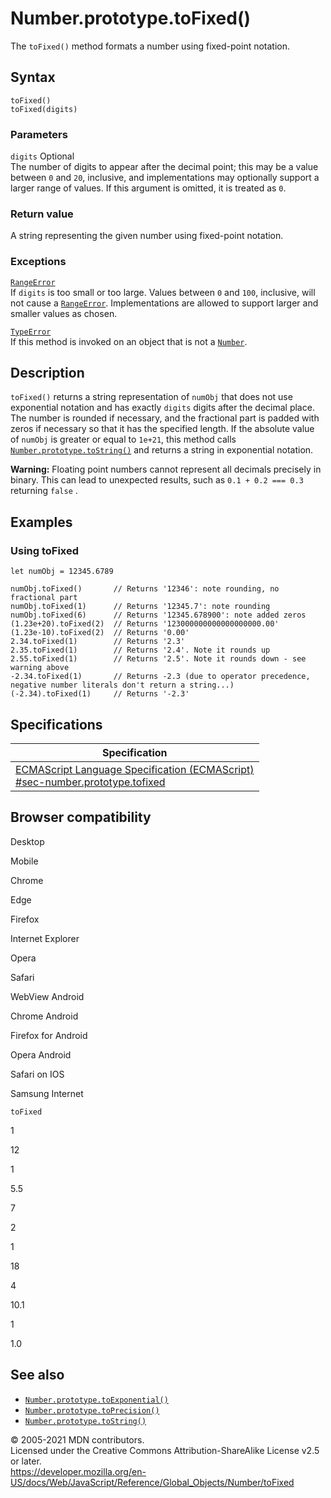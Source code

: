 # Number.prototype.toFixed()

The `toFixed()` method formats a number using fixed-point notation.

## Syntax

    toFixed()
    toFixed(digits)

### Parameters

`digits` <span class="badge inline optional">Optional</span>  
The number of digits to appear after the decimal point; this may be a value between `0` and `20`, inclusive, and implementations may optionally support a larger range of values. If this argument is omitted, it is treated as `0`.

### Return value

A string representing the given number using fixed-point notation.

### Exceptions

[`RangeError`](../rangeerror)  
If `digits` is too small or too large. Values between `0` and `100`, inclusive, will not cause a [`RangeError`](../rangeerror). Implementations are allowed to support larger and smaller values as chosen.

[`TypeError`](../typeerror)  
If this method is invoked on an object that is not a [`Number`](../number).

## Description

`toFixed()` returns a string representation of `numObj` that does not use exponential notation and has exactly `digits` digits after the decimal place. The number is rounded if necessary, and the fractional part is padded with zeros if necessary so that it has the specified length. If the absolute value of `numObj` is greater or equal to `1e+21`, this method calls [`Number.prototype.toString()`](tostring) and returns a string in exponential notation.

**Warning:** Floating point numbers cannot represent all decimals precisely in binary. This can lead to unexpected results, such as `0.1 + 0.2 === 0.3` returning `false` .

## Examples

### Using toFixed

    let numObj = 12345.6789

    numObj.toFixed()       // Returns '12346': note rounding, no fractional part
    numObj.toFixed(1)      // Returns '12345.7': note rounding
    numObj.toFixed(6)      // Returns '12345.678900': note added zeros
    (1.23e+20).toFixed(2)  // Returns '123000000000000000000.00'
    (1.23e-10).toFixed(2)  // Returns '0.00'
    2.34.toFixed(1)        // Returns '2.3'
    2.35.toFixed(1)        // Returns '2.4'. Note it rounds up
    2.55.toFixed(1)        // Returns '2.5'. Note it rounds down - see warning above
    -2.34.toFixed(1)       // Returns -2.3 (due to operator precedence, negative number literals don't return a string...)
    (-2.34).toFixed(1)     // Returns '-2.3'

## Specifications

<table><thead><tr class="header"><th>Specification</th></tr></thead><tbody><tr class="odd"><td><a href="https://tc39.es/ecma262/#sec-number.prototype.tofixed">ECMAScript Language Specification (ECMAScript)<br />
<span class="small">#sec-number.prototype.tofixed</span></a></td></tr></tbody></table>

## Browser compatibility

Desktop

Mobile

Chrome

Edge

Firefox

Internet Explorer

Opera

Safari

WebView Android

Chrome Android

Firefox for Android

Opera Android

Safari on IOS

Samsung Internet

`toFixed`

1

12

1

5.5

7

2

1

18

4

10.1

1

1.0

## See also

-   [`Number.prototype.toExponential()`](toexponential)
-   [`Number.prototype.toPrecision()`](toprecision)
-   [`Number.prototype.toString()`](tostring)

© 2005-2021 MDN contributors.  
Licensed under the Creative Commons Attribution-ShareAlike License v2.5 or later.  
<a href="https://developer.mozilla.org/en-US/docs/Web/JavaScript/Reference/Global_Objects/Number/toFixed" class="_attribution-link">https://developer.mozilla.org/en-US/docs/Web/JavaScript/Reference/Global_Objects/Number/toFixed</a>
